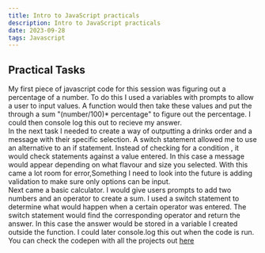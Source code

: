 ```yaml
---
title: Intro to JavaScript practicals
description: Intro to JavaScript practicals
date: 2023-09-28
tags: Javascript
---
```


<h2>Practical Tasks</h2>

<p>My first piece of javascript code for this session was figuring out a percentage of a number. To do this I used a variables with prompts to allow a user to input values. A function would then take these values and put the through a sum "(number/100)* percentage" to figure out the percentage. 
I could then console log this out to recieve my answer. 
<br>
In the next task I needed to create a way of outputting a drinks order and a message with their specific selection. 
A switch statement allowed me to use an alternative to an if statement. Instead of checking for a condition , it would check statements against a value entered. 
In this case a message would appear depending on what flavour and size you selected. 
With this came a lot room for error,Something I need to look into the future is adding validation to make sure only options can be input.
<br>
Next came a basic calculator. I would give users prompts to add two numbers and an operator to create a sum. I used a switch statement to determine what would happen when a certain operator was entered.
The switch statement would find the corresponding operator and return the answer. In this case the answer would be stored in a variable I created outside the function. I could later console.log this out when the code is run. 
<br>
You can check the codepen with all the projects out <a href="https://codepen.io/Jake-Barry-coding-projects/pen/ExGpGXZ">here</a></p> 
